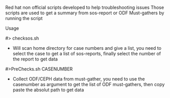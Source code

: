 Red hat non official scripts developed to help troubleshooting issues
Those scripts are used to get a summary from sos-report or ODF Must-gathers by running the script

Usage

#> checksos.sh
  - Will scan home directory for case numbers and give a list, you need to select the case to get a list of sos-reports, finally select the number of the report to get data

#>PreChecks.sh CASENUMBER
  - Collect ODF/CEPH data from must-gather, you need to use the casenumber as argument to get the list of ODF must-gathers, then copy paste the absolut path to get data
